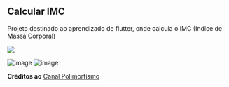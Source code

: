 ## Calcular IMC

Projeto destinado ao aprendizado de flutter, onde calcula o IMC (Indice de Massa Corporal) 


<p align="Left">
<img src="http://img.shields.io/static/v1?label=STATUS&message=Finalizado&color=lightgreen&style=for-the-badge"/>
</p>


![image](https://user-images.githubusercontent.com/19211901/226106473-9d9812f3-6f8b-4005-807c-d407b388e6ff.png)
![image](https://user-images.githubusercontent.com/19211901/226106495-10a53357-ccac-4eb8-b89e-5399af40c07c.png)


**Créditos ao** [Canal Polimorfismo](https://www.youtube.com/@CanalPolimorfismo/playlists)
